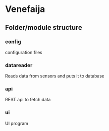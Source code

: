 # Venefaija

## Folder/module structure

### config
configuration files

### datareader
Reads data from sensors and puts it to database

### api
REST api to fetch data

### ui
UI program

